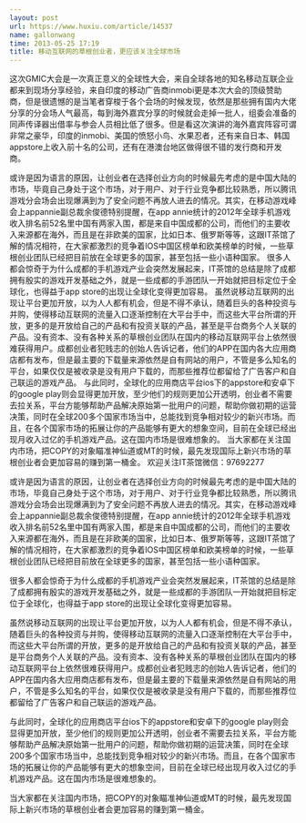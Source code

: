 ```yaml
---
layout: post
url: https://www.huxiu.com/article/14537
name: gallonwang
time: 2013-05-25 17:19
title: 移动互联网的草根创业者，更应该关注全球市场
---
```

这次GMIC大会是一次真正意义的全球性大会，来自全球各地的知名移动互联企业都来到现场分享经验，来自印度的移动广告商inmobi更是本次大会的顶级赞助商，但是很遗憾的是当笔者穿梭于各个会场的时候发现，依然是那些拥有国内大佬分享的分会场人气最高，每到海外嘉宾分享的时候就会走掉一批人，组委会准备的同声传译器出借率与参会人员相比低了很多。但是看这次演讲的海外嘉宾阵容可谓非常之豪华，印度的inmobi、美国的愤怒小鸟、水果忍者，还有来自日本、韩国appstore上收入前十名的公司，还有在港澳台地区做得很不错的发行商和开发商。

或许是因为语言的原因，让创业者在选择创业方向的时候最先考虑的是中国大陆的市场，毕竟自己身处于这个市场，对于用户、对于行业竞争都比较熟悉，所以腾讯游戏分会场会出现爆满到为了安全问题不再放人进去的情况。其实，在移动游戏峰会上appannie副总裁余俊德特别提醒，在app annie统计的2012年全球手机游戏收入排名前52名里中国有两家入围，都是来自中国成都的公司，而他们的主要收入来源都在海外，而且是在非欧美的国家，比如日本、俄罗斯等等，这跟IT茶馆了解的情况相符，在大家都激烈的竞争着IOS中国区榜单和欧美榜单的时候，一些草根创业团队已经把目前放在全球更多的国家，甚至包括一些小语种国家。 很多人都会惊奇于为什么成都的手机游戏产业会突然发展起来，IT茶馆的总结是除了成都拥有殷实的游戏开发基础之外，就是一些成都的手游团队一开始就把目标定位于全球化，也得益于app store的出现让全球化变得更加容易。 虽然说移动互联网的出现让平台更加开放，以为人人都有机会，但是不得不承认，随着巨头的各种投资与并购，使得移动互联网的流量入口逐渐控制在大平台手中，而这些大平台所谓的开放，更多的是开放给自己的产品和有投资关联的产品，甚至是平台商务个人关联的产品。没有资本、没有各种关系的草根创业团队在国内的移动互联网平台上依然很难获得用户。成都创业者犯贱志的创始人告诉记者，他们的APP在国内各大应用商店都有发布，但是最主要的下载量来源依然是自有网站的用户，不管是多么知名的平台，如果仅仅是被收录是没有用户下载的，而那些推荐位都留给了广告客户和自己联运的游戏产品。 与此同时，全球化的应用商店平台ios下的appstore和安卓下的google play则会显得更加开放，至少他们的规则更加公开透明，创业者不需要去拉关系，平台方能够帮助产品解决原始第一批用户的问题，帮助你做初期的运营决策，同时在全球200多个国家市场当中，总能找到竞争相对较少的新兴市场。而且，在各个国家市场的拓展让你的产品能够有更大的想象空间，目前在全球已经出现月收入过亿的手机游戏产品。这在国内市场是很难想象的。 当大家都在关注国内市场，把COPY的对象瞄准神仙道或MT的时候，最先发现国际上新兴市场的草根创业者会更加容易的赚到第一桶金。 欢迎关注IT茶馆微信：97692277

或许是因为语言的原因，让创业者在选择创业方向的时候最先考虑的是中国大陆的市场，毕竟自己身处于这个市场，对于用户、对于行业竞争都比较熟悉，所以腾讯游戏分会场会出现爆满到为了安全问题不再放人进去的情况。其实，在移动游戏峰会上appannie副总裁余俊德特别提醒，在app annie统计的2012年全球手机游戏收入排名前52名里中国有两家入围，都是来自中国成都的公司，而他们的主要收入来源都在海外，而且是在非欧美的国家，比如日本、俄罗斯等等，这跟IT茶馆了解的情况相符，在大家都激烈的竞争着IOS中国区榜单和欧美榜单的时候，一些草根创业团队已经把目前放在全球更多的国家，甚至包括一些小语种国家。

很多人都会惊奇于为什么成都的手机游戏产业会突然发展起来，IT茶馆的总结是除了成都拥有殷实的游戏开发基础之外，就是一些成都的手游团队一开始就把目标定位于全球化，也得益于app store的出现让全球化变得更加容易。

虽然说移动互联网的出现让平台更加开放，以为人人都有机会，但是不得不承认，随着巨头的各种投资与并购，使得移动互联网的流量入口逐渐控制在大平台手中，而这些大平台所谓的开放，更多的是开放给自己的产品和有投资关联的产品，甚至是平台商务个人关联的产品。没有资本、没有各种关系的草根创业团队在国内的移动互联网平台上依然很难获得用户。成都创业者犯贱志的创始人告诉记者，他们的APP在国内各大应用商店都有发布，但是最主要的下载量来源依然是自有网站的用户，不管是多么知名的平台，如果仅仅是被收录是没有用户下载的，而那些推荐位都留给了广告客户和自己联运的游戏产品。

与此同时，全球化的应用商店平台ios下的appstore和安卓下的google play则会显得更加开放，至少他们的规则更加公开透明，创业者不需要去拉关系，平台方能够帮助产品解决原始第一批用户的问题，帮助你做初期的运营决策，同时在全球200多个国家市场当中，总能找到竞争相对较少的新兴市场。而且，在各个国家市场的拓展让你的产品能够有更大的想象空间，目前在全球已经出现月收入过亿的手机游戏产品。这在国内市场是很难想象的。

当大家都在关注国内市场，把COPY的对象瞄准神仙道或MT的时候，最先发现国际上新兴市场的草根创业者会更加容易的赚到第一桶金。

